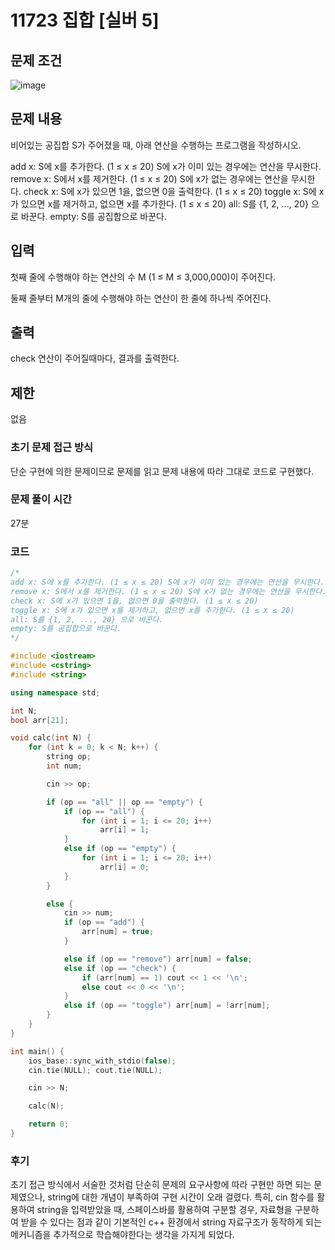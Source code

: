 # 11723 집합 [실버 5]
## 문제 조건
![image](https://github.com/WoogiBoogi1129/CodingTest/assets/110087545/69ee725f-bba5-4ff1-89da-a6510bac2801)
## 문제 내용
비어있는 공집합 S가 주어졌을 때, 아래 연산을 수행하는 프로그램을 작성하시오.

add x: S에 x를 추가한다. (1 ≤ x ≤ 20) S에 x가 이미 있는 경우에는 연산을 무시한다.
remove x: S에서 x를 제거한다. (1 ≤ x ≤ 20) S에 x가 없는 경우에는 연산을 무시한다.
check x: S에 x가 있으면 1을, 없으면 0을 출력한다. (1 ≤ x ≤ 20)
toggle x: S에 x가 있으면 x를 제거하고, 없으면 x를 추가한다. (1 ≤ x ≤ 20)
all: S를 {1, 2, ..., 20} 으로 바꾼다.
empty: S를 공집합으로 바꾼다.
## 입력
첫째 줄에 수행해야 하는 연산의 수 M (1 ≤ M ≤ 3,000,000)이 주어진다.

둘째 줄부터 M개의 줄에 수행해야 하는 연산이 한 줄에 하나씩 주어진다.
## 출력
check 연산이 주어질때마다, 결과를 출력한다.
## 제한
없음
### 초기 문제 접근 방식
단순 구현에 의한 문제이므로 문제를 읽고 문제 내용에 따라 그대로 코드로 구현했다.
### 문제 풀이 시간
27분
### 코드
```c++
/*
add x: S에 x를 추가한다. (1 ≤ x ≤ 20) S에 x가 이미 있는 경우에는 연산을 무시한다.
remove x: S에서 x를 제거한다. (1 ≤ x ≤ 20) S에 x가 없는 경우에는 연산을 무시한다.
check x: S에 x가 있으면 1을, 없으면 0을 출력한다. (1 ≤ x ≤ 20)
toggle x: S에 x가 있으면 x를 제거하고, 없으면 x를 추가한다. (1 ≤ x ≤ 20)
all: S를 {1, 2, ..., 20} 으로 바꾼다.
empty: S를 공집합으로 바꾼다.
*/

#include <iostream>
#include <cstring>
#include <string>

using namespace std;

int N;
bool arr[21];

void calc(int N) {
	for (int k = 0; k < N; k++) {
		string op;
		int num;

		cin >> op;

		if (op == "all" || op == "empty") {
			if (op == "all") {
				for (int i = 1; i <= 20; i++)
					arr[i] = 1;
			}
			else if (op == "empty") {
				for (int i = 1; i <= 20; i++)
					arr[i] = 0;
			}
		}

		else {
			cin >> num;
			if (op == "add") {
				arr[num] = true;
			}

			else if (op == "remove") arr[num] = false;
			else if (op == "check") {
				if (arr[num] == 1) cout << 1 << '\n';
				else cout << 0 << '\n';
			}
			else if (op == "toggle") arr[num] = !arr[num];
		}
	}
}

int main() {
	ios_base::sync_with_stdio(false);
	cin.tie(NULL); cout.tie(NULL);

	cin >> N;

	calc(N);

	return 0;
}
```
### 후기
초기 접근 방식에서 서술한 것처럼 단순히 문제의 요구사항에 따라 구현만 하면 되는 문제였으나, string에 대한 개념이 부족하여 구현 시간이 오래 걸렸다.
특히, cin 함수를 활용하여 string을 입력받았을 때, 스페이스바를 활용하여 구분할 경우, 자료형을 구분하여 받을 수 있다는 점과 같이 기본적인 c++ 환경에서
string 자료구조가 동작하게 되는 메커니즘을 추가적으로 학습해야한다는 생각을 가지게 되었다.
